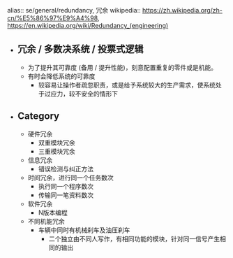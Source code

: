 alias:: se/general/redundancy, 冗余
wikipedia:: https://zh.wikipedia.org/zh-cn/%E5%86%97%E9%A4%98, https://en.wikipedia.org/wiki/Redundancy_(engineering)
- ## 冗余 / 多数决系统 / 投票式逻辑
  - 为了提升其可靠度 (备用 / 提升性能)，刻意配置重复的零件或是机能。
  - 有时会降低系统的可靠度
    - 较容易让操作者疏忽职责，或是给予系统较大的生产需求，使系统处于过应力，较不安全的情形下
- ## Category
  - 硬件冗余
    - 双重模块冗余
    - 三重模块冗余
  - 信息冗余
    - 错误检测与纠正方法
  - 时间冗余，进行同一个任务数次
    - 执行同一个程序数次
    - 传输同一笔资料数次
  - 软件冗余
    - N版本编程
  - 不同机能冗余
    - 车辆中同时有机械刹车及油压刹车
      - 二个独立由不同人写作，有相同功能的模块，针对同一信号产生相同的输出